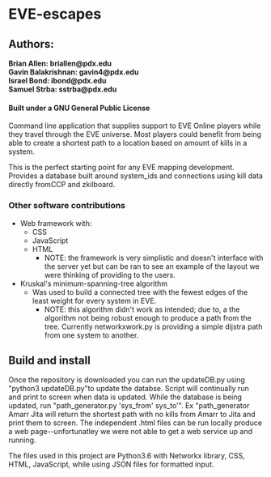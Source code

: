 # **EVE-escapes**
## Authors:
__Brian Allen: briallen@pdx.edu__  
__Gavin Balakrishnan: gavin4@pdx.edu__  
__Israel Bond: ibond@pdx.edu__   
__Samuel Strba: sstrba@pdx.edu__  
#### Built under a GNU General Public License      

Command line application that supplies support to EVE Online players while they travel through the EVE universe.
Most players could benefit from being able to create a shortest path to a location
based on amount of kills in a system.  

This is the perfect starting point for any EVE mapping development. 
Provides a database built around system_ids and connections using kill data directly fromCCP and zkilboard.
  
### Other software contributions
* Web framework with:
  * CSS
  * JavaScript
  * HTML
    * NOTE: the framework is very simplistic and doesn't interface with the server yet but can be ran to see 
    an example of the layout we were thinking of providing to the users. 
* Kruskal's minimum-spanning-tree algorithm  
  * Was used to build a connected tree with the fewest edges of the least weight for every system in EVE.
    * NOTE: this algorithm didn't work as intended; due to, a the algorithm not being robust enough to produce a path from the tree. Currently networkxwork.py is providing a simple dijstra path from one system to another.
     
## Build and install
Once the repository is downloaded you can run the updateDB.py using "python3 updateDB.py"to update the databse. Script will continually run and print to screen when data is updated. While the database is being updated, run "path_generator.py 'sys_from' sys_to'". Ex "path_generator Amarr Jita will return the shortest path with no kills from Amarr to Jita and print them to screen. The independent .html files can be run locally produce a web page--unfortunatley we were not able to get a web service up and running. 


The files used in this project are Python3.6 with Networkx library, CSS, HTML, JavaScript, while using JSON files for formatted input.
